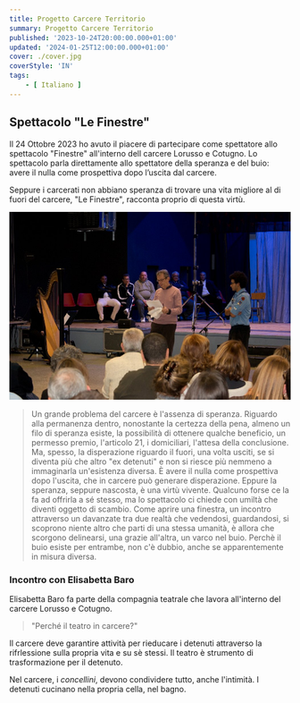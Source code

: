```yaml
---
title: Progetto Carcere Territorio
summary: Progetto Carcere Territorio
published: '2023-10-24T20:00:00.000+01:00'
updated: '2024-01-25T12:00:00.000+01:00'
cover: ./cover.jpg
coverStyle: 'IN'
tags:
    - [ Italiano ]
---
```


## Spettacolo "Le Finestre"
Il 24 Ottobre 2023 ho avuto il piacere di partecipare come spettatore allo spettacolo "Finestre" all'interno dell carcere Lorusso e Cotugno.
Lo spettacolo parla direttamente allo spettatore della speranza e del buio: avere il nulla come prospettiva dopo l’uscita dal carcere.

Seppure i carcerati non abbiano speranza di trovare una vita migliore al di fuori del carcere, "Le Finestre", racconta proprio di questa virtù.

![Lo Spettacolo](./lo-spettacolo.jpg)

> Un grande problema del carcere è l'assenza di speranza.
> Riguardo alla permanenza dentro, nonostante la certezza della pena, almeno un filo di speranza esiste, la possibilità di ottenere qualche beneficio, un permesso premio, l'articolo 21, i domiciliari, l'attesa della conclusione.
> Ma, spesso, la disperazione riguardo il fuori, una volta usciti, se si diventa più che altro "ex detenuti" e non si riesce più nemmeno a immaginarla un'esistenza diversa.
> È avere il nulla come prospettiva dopo l'uscita, che in carcere può generare disperazione.
> Eppure la speranza, seppure nascosta, è una virtù vivente.
> Qualcuno forse ce la fa ad offrirla a sé stesso, ma lo spettacolo ci chiede con umiltà che diventi oggetto di scambio.
> Come aprire una finestra, un incontro attraverso un davanzate tra due realtà che vedendosi, guardandosi, si scoprono niente altro che parti di una stessa umanità, è allora che scorgono delinearsi, una grazie all'altra, un varco nel buio.
> Perchè il buio esiste per entrambe, non c'è dubbio, anche se apparentemente in misura diversa.

### Incontro con Elisabetta Baro
Elisabetta Baro fa parte della compagnia teatrale che lavora all'interno del carcere Lorusso e Cotugno.
> "Perché il teatro in carcere?"

Il carcere deve garantire attività per rieducare i detenuti attraverso la rifrlessione sulla propria vita e su sè stessi.
Il teatro è strumento di trasformazione per il detenuto.

Nel carcere, i *concellini*, devono condividere tutto, anche l'intimità.
I detenuti cucinano nella propria cella, nel bagno.
